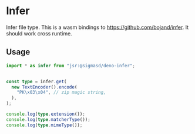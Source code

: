 # Infer

Infer file type. This is a wasm bindings to https://github.com/bojand/infer. It
should work cross runtime.

## Usage

```ts
import * as infer from "jsr:@sigmasd/deno-infer";


const type = infer.get(
  new TextEncoder().encode(
    "PK\x03\x04", // zip magic string,
  ),
);

console.log(type.extension());
console.log(type.matcherType());
console.log(type.mimeType());
```
